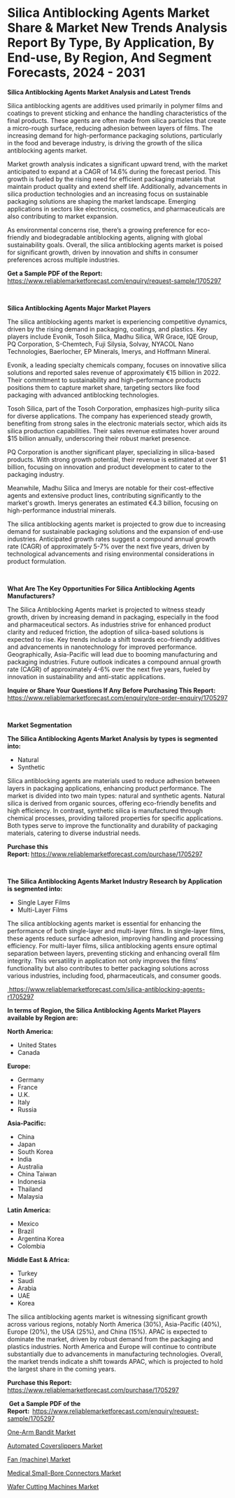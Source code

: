 <p><h1>Silica Antiblocking Agents Market Share & Market New Trends Analysis Report By Type, By Application, By End-use, By Region, And Segment Forecasts, 2024 - 2031</h1></p><p><strong>Silica Antiblocking Agents Market Analysis and Latest Trends</strong></p>
<p><p>Silica antiblocking agents are additives used primarily in polymer films and coatings to prevent sticking and enhance the handling characteristics of the final products. These agents are often made from silica particles that create a micro-rough surface, reducing adhesion between layers of films. The increasing demand for high-performance packaging solutions, particularly in the food and beverage industry, is driving the growth of the silica antiblocking agents market.</p><p>Market growth analysis indicates a significant upward trend, with the market anticipated to expand at a CAGR of 14.6% during the forecast period. This growth is fueled by the rising need for efficient packaging materials that maintain product quality and extend shelf life. Additionally, advancements in silica production technologies and an increasing focus on sustainable packaging solutions are shaping the market landscape. Emerging applications in sectors like electronics, cosmetics, and pharmaceuticals are also contributing to market expansion. </p><p>As environmental concerns rise, there’s a growing preference for eco-friendly and biodegradable antiblocking agents, aligning with global sustainability goals. Overall, the silica antiblocking agents market is poised for significant growth, driven by innovation and shifts in consumer preferences across multiple industries.</p></p>
<p><strong>Get a Sample PDF of the Report:&nbsp;</strong> <a href="https://www.reliablemarketforecast.com/enquiry/request-sample/1705297?utm_campaign=1733&utm_medium=2&utm_source=Github&utm_content=ia&utm_term=21102024&utm_id=silica-antiblocking-agents">https://www.reliablemarketforecast.com/enquiry/request-sample/1705297</a></p>
<p>&nbsp;</p>
<p><strong>Silica Antiblocking Agents Major Market Players</strong></p>
<p><p>The silica antiblocking agents market is experiencing competitive dynamics, driven by the rising demand in packaging, coatings, and plastics. Key players include Evonik, Tosoh Silica, Madhu Silica, WR Grace, IQE Group, PQ Corporation, S-Chemtech, Fuji Silysia, Solvay, NYACOL Nano Technologies, Baerlocher, EP Minerals, Imerys, and Hoffmann Mineral.</p><p>Evonik, a leading specialty chemicals company, focuses on innovative silica solutions and reported sales revenue of approximately €15 billion in 2022. Their commitment to sustainability and high-performance products positions them to capture market share, targeting sectors like food packaging with advanced antiblocking technologies.</p><p>Tosoh Silica, part of the Tosoh Corporation, emphasizes high-purity silica for diverse applications. The company has experienced steady growth, benefiting from strong sales in the electronic materials sector, which aids its silica production capabilities. Their sales revenue estimates hover around $15 billion annually, underscoring their robust market presence.</p><p>PQ Corporation is another significant player, specializing in silica-based products. With strong growth potential, their revenue is estimated at over $1 billion, focusing on innovation and product development to cater to the packaging industry.</p><p>Meanwhile, Madhu Silica and Imerys are notable for their cost-effective agents and extensive product lines, contributing significantly to the market's growth. Imerys generates an estimated €4.3 billion, focusing on high-performance industrial minerals.</p><p>The silica antiblocking agents market is projected to grow due to increasing demand for sustainable packaging solutions and the expansion of end-use industries. Anticipated growth rates suggest a compound annual growth rate (CAGR) of approximately 5-7% over the next five years, driven by technological advancements and rising environmental considerations in product formulation.</p></p>
<p>&nbsp;</p>
<p><strong>What Are The Key Opportunities For Silica Antiblocking Agents Manufacturers?</strong></p>
<p><p>The Silica Antiblocking Agents market is projected to witness steady growth, driven by increasing demand in packaging, especially in the food and pharmaceutical sectors. As industries strive for enhanced product clarity and reduced friction, the adoption of silica-based solutions is expected to rise. Key trends include a shift towards eco-friendly additives and advancements in nanotechnology for improved performance. Geographically, Asia-Pacific will lead due to booming manufacturing and packaging industries. Future outlook indicates a compound annual growth rate (CAGR) of approximately 4-6% over the next five years, fueled by innovation in sustainability and anti-static applications.</p></p>
<p><strong>Inquire or Share Your Questions If Any Before Purchasing This Report:</strong> <a href="https://www.reliablemarketforecast.com/enquiry/pre-order-enquiry/1705297?utm_campaign=1733&utm_medium=2&utm_source=Github&utm_content=ia&utm_term=21102024&utm_id=silica-antiblocking-agents">https://www.reliablemarketforecast.com/enquiry/pre-order-enquiry/1705297</a></p>
<p>&nbsp;</p>
<p><strong>Market Segmentation</strong></p>
<p><strong>The Silica Antiblocking Agents Market Analysis by types is segmented into:</strong></p>
<p><ul><li>Natural</li><li>Synthetic</li></ul></p>
<p><p>Silica antiblocking agents are materials used to reduce adhesion between layers in packaging applications, enhancing product performance. The market is divided into two main types: natural and synthetic agents. Natural silica is derived from organic sources, offering eco-friendly benefits and high efficiency. In contrast, synthetic silica is manufactured through chemical processes, providing tailored properties for specific applications. Both types serve to improve the functionality and durability of packaging materials, catering to diverse industrial needs.</p></p>
<p><strong>Purchase this Report:&nbsp;</strong><a href="https://www.reliablemarketforecast.com/purchase/1705297?utm_campaign=1733&utm_medium=2&utm_source=Github&utm_content=ia&utm_term=21102024&utm_id=silica-antiblocking-agents">https://www.reliablemarketforecast.com/purchase/1705297</a></p>
<p>&nbsp;</p>
<p><strong>The Silica Antiblocking Agents Market Industry Research by Application is segmented into:</strong></p>
<p><ul><li>Single Layer Films</li><li>Multi-Layer Films</li></ul></p>
<p><p>The silica antiblocking agents market is essential for enhancing the performance of both single-layer and multi-layer films. In single-layer films, these agents reduce surface adhesion, improving handling and processing efficiency. For multi-layer films, silica antiblocking agents ensure optimal separation between layers, preventing sticking and enhancing overall film integrity. This versatility in application not only improves the films’ functionality but also contributes to better packaging solutions across various industries, including food, pharmaceuticals, and consumer goods.</p></p>
<p><a href="https://www.reliablemarketforecast.com/silica-antiblocking-agents-r1705297?utm_campaign=1733&utm_medium=2&utm_source=Github&utm_content=ia&utm_term=21102024&utm_id=silica-antiblocking-agents">&nbsp;https://www.reliablemarketforecast.com/silica-antiblocking-agents-r1705297</a></p>
<p><strong>In terms of Region, the Silica Antiblocking Agents Market Players available by Region are:</strong></p>
<p>
    <p> <strong> North America: </strong>
        <ul>
            <li>United States</li>
            <li>Canada</li>
        </ul>
        </p> 
    <p> <strong> Europe: </strong>
        <ul>
            <li>Germany</li>
            <li>France</li>
            <li>U.K.</li>
            <li>Italy</li>
            <li>Russia</li>
        </ul>
        </p> 
    <p> <strong> Asia-Pacific: </strong>
        <ul>
            <li>China</li>
            <li>Japan</li>
            <li>South Korea</li>
            <li>India</li>
            <li>Australia</li>
            <li>China Taiwan</li>
            <li>Indonesia</li>
            <li>Thailand</li>
            <li>Malaysia</li>
        </ul>
        </p> 
    <p> <strong> Latin America: </strong>
        <ul>
            <li>Mexico</li>
            <li>Brazil</li>
            <li>Argentina Korea</li>
            <li>Colombia</li>
        </ul>
        </p> 
    <p> <strong> Middle East & Africa: </strong>
        <ul>
            <li>Turkey</li>
            <li>Saudi</li>
            <li>Arabia</li>
            <li>UAE</li>
            <li>Korea</li>
        </ul>
    </p>
    </p>
<p><p>The silica antiblocking agents market is witnessing significant growth across various regions, notably North America (30%), Asia-Pacific (40%), Europe (20%), the USA (25%), and China (15%). APAC is expected to dominate the market, driven by robust demand from the packaging and plastics industries. North America and Europe will continue to contribute substantially due to advancements in manufacturing technologies. Overall, the market trends indicate a shift towards APAC, which is projected to hold the largest share in the coming years.</p></p>
<p><strong>Purchase this Report: </strong><a href="https://www.reliablemarketforecast.com/purchase/1705297?utm_campaign=1733&utm_medium=2&utm_source=Github&utm_content=ia&utm_term=21102024&utm_id=silica-antiblocking-agents">https://www.reliablemarketforecast.com/purchase/1705297</a></p>
<p>&nbsp;<strong>Get a Sample PDF of the Report:&nbsp;&nbsp;</strong><a href="https://www.reliablemarketforecast.com/enquiry/request-sample/1705297?utm_campaign=1733&utm_medium=2&utm_source=Github&utm_content=ia&utm_term=21102024&utm_id=silica-antiblocking-agents">https://www.reliablemarketforecast.com/enquiry/request-sample/1705297</a></p>
<p><strong></strong></p>
<p><p><a href="https://www.linkedin.com/pulse/pulse-one-arm-bandit-rhythms-change-market-resonance-2024-2031-scbcf?utm_campaign=1733&utm_medium=2&utm_source=Github&utm_content=ia&utm_term=21102024&utm_id=silica-antiblocking-agents">One-Arm Bandit Market</a></p><p><a href="https://www.linkedin.com/pulse/automated-coverslippers-sector-surge-101-growth-roadmap-pckxf?utm_campaign=1733&utm_medium=2&utm_source=Github&utm_content=ia&utm_term=21102024&utm_id=silica-antiblocking-agents">Automated Coverslippers Market</a></p><p><a href="https://www.linkedin.com/pulse/fan-machine-market-outlook-forecast-from-2024-2031-insightronics-1j9wf?utm_campaign=1733&utm_medium=2&utm_source=Github&utm_content=ia&utm_term=21102024&utm_id=silica-antiblocking-agents">Fan (machine) Market</a></p><p><a href="https://www.linkedin.com/pulse/exploring-medical-small-bore-connectors-market-dynamics-global-qe5ae?utm_campaign=1733&utm_medium=2&utm_source=Github&utm_content=ia&utm_term=21102024&utm_id=silica-antiblocking-agents">Medical Small-Bore Connectors Market</a></p><p><a href="https://www.linkedin.com/pulse/wafer-cutting-machines-market-growth-outlook-from-2024-tzlyf?utm_campaign=1733&utm_medium=2&utm_source=Github&utm_content=ia&utm_term=21102024&utm_id=silica-antiblocking-agents">Wafer Cutting Machines Market</a></p></p>